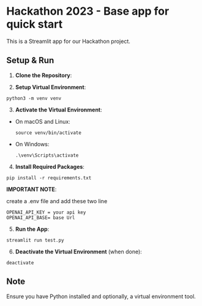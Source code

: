 # Hackathon 2023 - Base app for quick start

This is a Streamlit app for our Hackathon project.

## Setup & Run

1. **Clone the Repository**:

2. **Setup Virtual Environment**:
```
python3 -m venv venv
```


3. **Activate the Virtual Environment**:
- On macOS and Linux:
  ```
  source venv/bin/activate
  ```
- On Windows:
  ```
  .\venv\Scripts\activate
  ```

4. **Install Required Packages**:
```
pip install -r requirements.txt
```


**IMPORTANT NOTE**:

create a .env file and add these two line
```
OPENAI_API_KEY = your api key
OPENAI_API_BASE= base Url
```



5. **Run the App**:
```
streamlit run test.py
```


6. **Deactivate the Virtual Environment** (when done):
```
deactivate
```



## Note
Ensure you have Python installed and optionally, a virtual environment tool.
